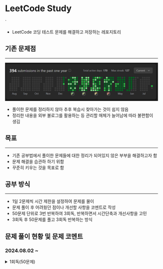 # LeetCode Study
`
- LeetCode 코딩 테스트 문제를 해결하고 저장하는 레포지토리
## 기존 문제점
***
![sreensh](src/main/resources/img/LeetCodeScreenShot.PNG)
- 풀이한 문제를 정리하지 않아 추후 복습시 찾아가는 것이 쉽지 않음
- 정리한 내용을 외부 불로그를 활용하는 등 관리할 매체가 늘어남에 따라 불편함이 생김

## 목표
***
- 기존 공부법에서 풀이한 문제들에 대한 정리가 되어있지 않은 부부을 해결하고자 함
- 문제 해결을 습관하 하기 위함
- 꾸준히 키우는 것을 목표로 함

## 공부 방식
***
- 1일 2문제씩 시간 제한을 설정하여 문제를 물이
- 문제 풀이 후 어려웠던 점이나 개선할 사항을 코멘트로 작성
- 50문제 단위로 3번 반복하여 3회독, 반복하면서 시간단축과 개선사항을 고민
- 3회독 후 50문제를 풀고 3회독 반복하는 방식

## 문제 풀이 현황 및 문제 코멘트
### 2024.08.02 ~
<details>
<summary>1회독(50문제)</summary>
<br>

| 문제	                        | 난이도  | 걸린시간 | 제한시간	 |     날짜     | 코멘트                       |
|:---------------------------|:----:|:----:|:-----:|:----------:|:--------------------------|
| 1. Two Sum                 | easy |  11  |  25   | 2024/08/02 |                           |
| 21. PalindromeNumber       | easy |  19  |  25   | 2024/08/02 |                           |
| 14. Longest Common Prefix  | easy |  12  |  25   | 2024/08/03 |                           |
| 21. Merge Two Sorted Lists | easy |  TO  |  25   | 2024/08/03 | 리스트 자료의 특성을 잘 생각해서 풀어보자   |
| 14. SqrtX                  | easy |  23  |  25   | 2024/08/04 | 이진 탐색을 너무 늦게 생각했다         |
| 190. Reverse Bits          | easy |  12  |  25   | 2024/08/04 | 비트 연산자를 빠르게 생각해 내서 쉽게 풀었음 |

</details>